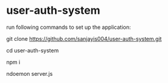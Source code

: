 # user-auth-system

run following commands to set up the application:

git clone https://github.com/sanjayis004/user-auth-system.git

cd user-auth-system

npm i

ndoemon server.js


